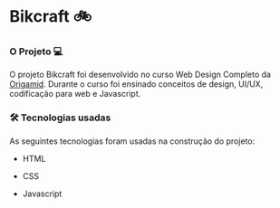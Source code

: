 # Bikcraft :bike:

### O Projeto :computer:
 O projeto Bikcraft foi desenvolvido no curso Web Design Completo da  [Origamid](http://www.origamid.com). Durante o curso foi ensinado conceitos de design, UI/UX, codificação para web e Javascript. 
  
  

### 🛠 Tecnologias usadas 

  

As seguintes tecnologias foram usadas na construção do projeto:

- HTML

- CSS

- Javascript